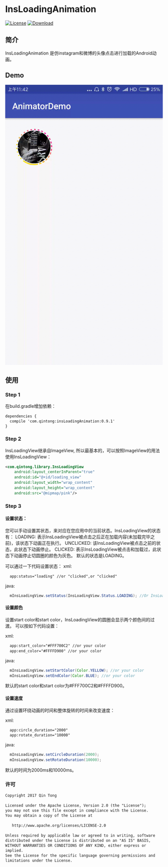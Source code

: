 # InsLoadingAnimation
[![License](https://img.shields.io/badge/license-Apache%202-green.svg)](https://www.apache.org/licenses/LICENSE-2.0)
[![Download](https://api.bintray.com/packages/qintong000/maven/insLoadingAnimation/images/download.svg)](https://bintray.com/qintong000/maven/insLoadingAnimation/_latestVersion)

## 简介
InsLoadingAnimation 是仿instagram和微博的头像点击进行加载的Android动画。

## Demo
![avi](screenshots/demo.gif)

## 使用

### Step 1

在build.gradle增加依赖：

```
dependencies {
  compile 'com.qintong:insLoadingAnimation:0.9.1'
}
```

### Step 2

InsLoadingView继承自ImageView, 所以最基本的，可以按照ImageView的用法使用InsLoadingView：

```xml
<com.qintong.library.InsLoadingView
    android:layout_centerInParent="true"
    android:id="@+id/loading_view"
    android:layout_width="wrap_content"
    android:layout_height="wrap_content"
    android:src="@mipmap/pink"/>
```

### Step 3

#### 设置状态：
您可以手动设置其状态，来对应在您应用中的当前状态。InsLoadingView的状态有：
LOADING: 表示InsLoadingView被点击之后正在加载内容(未加载完毕之前)，该状态下动画正在执行。
UNCLICKED: 该InsLoadingView被点击之前的状态，此状态下动画停止。
CLICKED: 表示InsLoadingView被点击和加载过，此状态下动画停止切圆圈的颜色为灰色。
默认的状态是LOADING。

可以通过一下代码设置状态：
xml:
```xml
  app:status="loading" //or "clicked",or "clicked"
```

java:
```java
  mInsLoadingView.setStatus(InsLoadingView.Status.LOADING); //Or InsLoadingView.Status.CLICKED, InsLoadingView.Status.UNCLICKED
```

#### 设置颜色
设置start color和start color，InsLoadingView的圆圈会显示两个颜色间的过渡。
可以按如下代码设置：

xml:
```xml
  app:start_color="#FFF700C2" //or your color
  app:end_color="#FFFFD900" //or your color
```

java:
```java
  mInsLoadingView.setStartColor(Color.YELLOW); //or your color
  mInsLoadingView.setEndColor(Color.BLUE); //or your color
```
默认的start color和start color为#FFF700C2和#FFFFD900。

#### 设置速度
通过设置环绕动画的时间和整体旋转的时间来改变速度：

xml:
```xml
  app:circle_duration="2000"
  app:rotate_duration="10000"
```

java:
```java
  mInsLoadingView.setCircleDuration(2000);
  mInsLoadingView.setRotateDuration(10000);
```
默认的时间为2000ms和10000ms。

### 许可
```
Copyright 2017 Qin Tong

Licensed under the Apache License, Version 2.0 (the "License");
you may not use this file except in compliance with the License.
You may obtain a copy of the License at

   http://www.apache.org/licenses/LICENSE-2.0

Unless required by applicable law or agreed to in writing, software
distributed under the License is distributed on an "AS IS" BASIS,
WITHOUT WARRANTIES OR CONDITIONS OF ANY KIND, either express or implied.
See the License for the specific language governing permissions and
limitations under the License.
```
